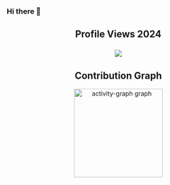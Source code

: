 ### Hi there 👋
<h2 align="center">Profile Views 2024</h2>

###

<div align="center">
  <img src="https://profile-counter.glitch.me/aref-hasan/count.svg?"  />
</div>

###

<h2 align="center">Contribution Graph</h2>


<div align="center">
  <img src="https://github-readme-activity-graph.vercel.app/graph?username=aref-hasan&radius=16&theme=react&area=true&order=5" height="200" alt="activity-graph graph"  />
</div>

###
